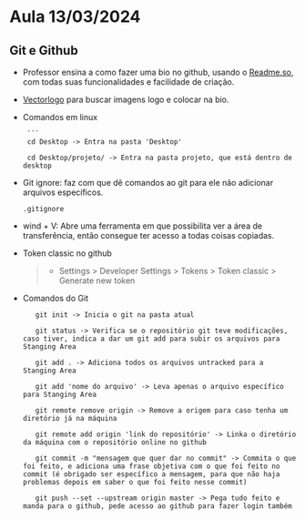 # Aula 13/03/2024

## Git e Github
 - Professor ensina a como fazer uma bio no github, usando o <a href="https://readme.so/pt" target="_blank">Readme.so</a>, com todas suas funcionalidades e facilidade de criação.
 - <a href="vectorlogo.zone">Vectorlogo</a> para buscar imagens logo e colocar na bio.
 - Comandos em linux

        ```
        cd Desktop -> Entra na pasta 'Desktop'

        cd Desktop/projeto/ -> Entra na pasta projeto, que está dentro de desktop

- Git ignore: faz com que dê comandos ao git para ele não adicionar arquivos específicos.
    ``` 
    .gitignore

    ```

- wind + V: Abre uma ferramenta em que possibilita ver a área de transferência, então consegue ter acesso a todas coisas copiadas.

- Token classic no github
    >- Settings > Developer Settings > Tokens > Token classic > Generate new token

- Comandos do Git

     ```
        git init -> Inicia o git na pasta atual

        git status -> Verifica se o repositório git teve modificações, caso tiver, indica a dar um git add para subir os arquivos para Stanging Area

        git add . -> Adiciona todos os arquivos untracked para a Stanging Area

        git add 'nome do arquivo' -> Leva apenas o arquivo específico para Stanging Area

        git remote remove origin -> Remove a origem para caso tenha um diretório já na máquina

        git remote add origin 'link do repositório' -> Linka o diretório da máquina com o repositório online no github

        git commit -m "mensagem que quer dar no commit" -> Commita o que foi feito, e adiciona uma frase objetiva com o que foi feito no commit (é obrigado ser específico a mensagem, para que não haja problemas depois em saber o que foi feito nesse commit)

        git push --set --upstream origin master -> Pega tudo feito e manda para o github, pede acesso ao github para fazer login também
    ```


        
    
